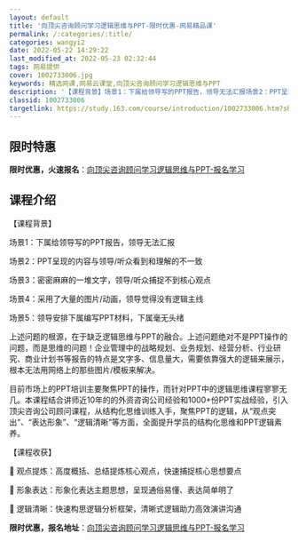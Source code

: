 ```yaml
---
layout: default
title: '向顶尖咨询顾问学习逻辑思维与PPT-限时优惠-网易精品课'
permalink: /:categories/:title/
categories: wangyi2
date: 2022-05-22 14:29:22
last_modified_at: 2022-05-23 02:32:44
tags: 网易提供
cover: 1002733006.jpg
keywords: 精选网课,网易云课堂,向顶尖咨询顾问学习逻辑思维与PPT
description: '【课程背景】场景1：下属给领导写的PPT报告，领导无法汇报场景2：PPT呈现的内容与领导/听众看到和理解的不一致场景3：'
classid: 1002733006
targetlink: https://study.163.com/course/introduction/1002733006.htm?share=1&shareId=1025206652&utm_campaign=share&utm_medium=iphoneShare&utm_source=&utm_u=1025206652
---
```


## 限时特惠

**限时优惠，火速报名**：[向顶尖咨询顾问学习逻辑思维与PPT-报名学习](https://study.163.com/course/introduction/1002733006.htm?share=1&shareId=1025206652&utm_campaign=share&utm_medium=iphoneShare&utm_source=&utm_u=1025206652)

## 课程介绍

【课程背景】

场景1：下属给领导写的PPT报告，领导无法汇报

场景2：PPT呈现的内容与领导/听众看到和理解的不一致

场景3：密密麻麻的一堆文字，领导/听众捕捉不到核心观点

场景4：采用了大量的图片/动画，领导觉得没有逻辑主线

场景5：领导安排下属编写PPT材料，下属毫无头绪

上述问题的根源，在于缺乏逻辑思维与PPT的融合。上述问题绝对不是PPT操作的问题，而是思维的问题！企业管理中的战略规划、业务规划、经营分析、行业研究、商业计划书等报告的特点是文字多、信息量大，需要依靠强大的逻辑来展示，根本无法用网络上的那些图片/模板来解决。

目前市场上的PPT培训主要聚焦PPT的操作，而针对PPT中的逻辑思维课程寥寥无几。本课程结合讲师近10年的的外资咨询公司经验和1000+份PPT实战经验，引入顶尖咨询公司顾问课程，从结构化思维训练入手，聚焦PPT的逻辑，从“观点突出”、“表达形象”、“逻辑清晰”等方面，全面提升学员的结构化思维和PPT逻辑素养。

【课程收获】

	观点提炼：高度概括、总结提炼核心观点，快速捕捉核心思想要点

	形象表达：形象化表达主题思想，呈现通俗易懂、表达简单明了

	逻辑清晰：快速构思逻辑分析框架，清晰式逻辑助力高效演讲沟通

**限时优惠，报名地址**：[向顶尖咨询顾问学习逻辑思维与PPT-报名学习](https://study.163.com/course/introduction/1002733006.htm?share=1&shareId=1025206652&utm_campaign=share&utm_medium=iphoneShare&utm_source=&utm_u=1025206652)

